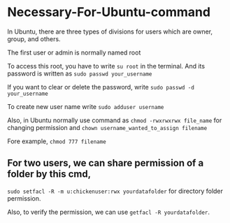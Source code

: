 # Necessary-For-Ubuntu-command
In Ubuntu, there are three types of divisions for users which are owner, group, and others.

The first user or admin is normally named root

To access this root, you have to write `su root` in the terminal. And its password is written as `sudo passwd your_username`

If you want to clear or delete the password, write `sudo passwd -d your_username`

To create new user name write `sudo adduser username`

Also, in Ubuntu normally use command as `chmod -rwxrwxrwx file_name` for changing permission and `chown username_wanted_to_assign filename`

Fore example, `chmod 777 filename`

## For two users, we can share permission of a folder by this cmd,

`sudo setfacl -R -m u:chickenuser:rwx yourdatafolder` for directory folder permission. 

Also, to verify the permission, we can use `getfacl -R yourdatafolder`.
